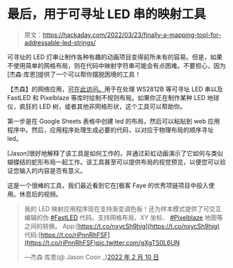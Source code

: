 # 最后，用于可寻址 LED 串的映射工具

> 原文：<https://hackaday.com/2022/03/23/finally-a-mapping-tool-for-addressable-led-strings/>

可寻址的 LED 灯串让制作各种有趣的动画项目变得前所未有的容易。但是，如果不使用简单的网格布局，则在代码中映射字符串可能会有点困难。不要担心，因为[杰森·库恩]提供了一个可以帮你摆脱困境的工具！

【杰森】的网络应用，[可在此访问。](https://jasoncoon.github.io/led-mapper/)用于在处理 WS2812B 等可寻址 LED 串以及 FastLED 和 Pixelblaze 等库时绘制不规则布局。如果你正在制作某种 LED 地球仪，疯狂的 LED 树，或者其他非网格形状，这个工具可以帮助你。

第一步是在 Google Sheets 表格中创建 led 的布局，然后可以粘贴到 web 应用程序中。然后，应用程序处理生成必要的代码，以对应于物理布局的顺序寻址 led。

[Jason]很好地解释了该工具是如何工作的，并通过彩虹动画演示了它如何与类似蝴蝶结的蛇形布局一起工作。该工具甚至可以提供布局的视觉预览，以便您可以验证您输入的内容是否有意义。

这是一个很棒的工具，我们最近看到它在[极客 Faye 的优秀项链项目中投入使用。休息后的视频。

> 我的 LED 映射应用程序现在支持渐变调色板！还为样本模式提供了可交互编辑的伪 [#FastLED](https://twitter.com/hashtag/FastLED?src=hash&ref_src=twsrc%5Etfw) 代码。支持网格布局、XY 坐标、 [#Pixelblaze](https://twitter.com/hashtag/Pixelblaze?src=hash&ref_src=twsrc%5Etfw) 地图等之间的转换。
> App:[https://t.co/nxycSh9hig](https://t.co/nxycSh9hig)
> 代码:[https://t.co/riPnnRhFSF](https://t.co/riPnnRhFSF)pic.twitter.com/gXgTS0L6UN
> 
> —杰森·库恩(@ Jason Coon _)[2022 年 2 月 10 日](https://twitter.com/jasoncoon_/status/1491579670348894215?ref_src=twsrc%5Etfw)